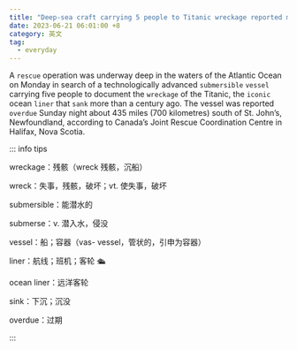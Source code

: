 ```yaml
---
title: "Deep-sea craft carrying 5 people to Titanic wreckage reported missing, search underway"
date: 2023-06-21 06:01:00 +8
category: 英文
tag:
  - everyday
---
```


A `rescue` operation was underway deep in the waters of the Atlantic Ocean on Monday in search of a technologically advanced `submersible` `vessel` carrying five people to document the `wreckage` of the Titanic, the `iconic` ocean `liner` that `sank` more than a century ago. The vessel was reported `overdue` Sunday night about 435 miles (700 kilometres) south of St. John’s, Newfoundland, according to Canada’s Joint Rescue Coordination Centre in Halifax, Nova Scotia.

::: info tips

wreckage：残骸（wreck 残骸，沉船）

wreck：失事，残骸，破坏；vt. 使失事，破坏

submersible：能潜水的

submerse：v. 潜入水，侵没

vessel：船；容器（vas- vessel，管状的，引申为容器）

liner：航线；班机；客轮 🛳️

ocean liner：远洋客轮

sink：下沉；沉没

overdue：过期

:::
